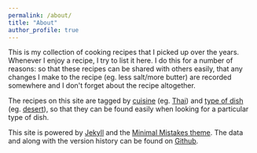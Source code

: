 ```yaml
---
permalink: /about/
title: "About"
author_profile: true
---
```


This is my collection of cooking recipes that I picked up over the years. Whenever I enjoy a recipe, I try to list it here. I do this for a number of reasons: so that these recipes can be shared with others easily, that any changes I make to the recipe (eg. less salt/more butter) are recorded somewhere and I don't forget about the recipe altogether.

The recipes on this site are tagged by [cuisine](/recipes/cuisine) (eg. [Thai](/recipes/cuisine/#thai)) and [type of dish](/recipes/type) (eg. [desert](/recipes/type/#desert)), so that they can be found easily when looking for a particular type of dish.

This site is powered by [Jekyll](https://jekyllrb.com/) and the [Minimal Mistakes theme](https://mademistakes.com/work/minimal-mistakes-jekyll-theme/). The data and along with the version history can be found on [Github](https://github.com/markusschanta/recipes/).
